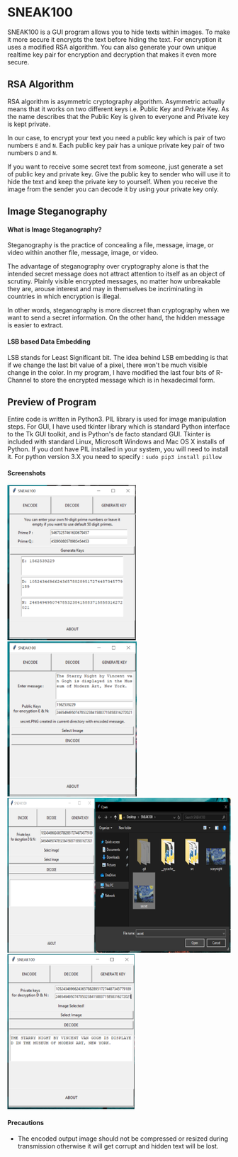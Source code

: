 # SNEAK100

SNEAK100 is a GUI program allows you to hide texts within images. To make it more secure it encrypts the text before hiding the text. For encryption it uses a modified RSA algorithm. You can also generate your own unique realtime key pair for encryption and decryption that makes it even more secure.

## RSA Algorithm
RSA algorithm is asymmetric cryptography algorithm. Asymmetric actually means that it works on two different keys i.e. Public Key and Private Key. As the name describes that the Public Key is given to everyone and Private key is kept private. 

In our case, to encrypt your text you need a public key which is pair of two numbers `E` and `N`.
Each public key pair has a unique private key pair of two numbers `D` and `N`. 

If you want to receive some secret text from someone, just generate a set of public key and private key. Give the public key to sender who will use it to hide the text and keep the private key to yourself. When you receive the image from the sender you can decode it by using your private key only.

## Image Steganography
#### What is Image Steganography?
Steganography is the practice of concealing a file, message, image, or video within another file, message, image, or video.

The advantage of steganography over cryptography alone is that the intended secret message does not attract attention to itself as an object of scrutiny. Plainly visible encrypted messages, no matter how unbreakable they are, arouse interest and may in themselves be incriminating in countries in which encryption is illegal.

In other words, steganography is more discreet than cryptography when we want to send a secret information. On the other hand, the hidden message is easier to extract.

#### LSB based Data Embedding
LSB stands for Least Significant bit. The idea behind LSB embedding is that if we change the last bit value of a pixel, there won't be much visible change in the color.  In my program, I have modified the last four bits of R-Channel to store the encrypted message which is in hexadecimal form.
## Preview of Program
Entire code is written in Python3. PIL library is used for image manipulation steps. For GUI, I have used tkinter library which is standard Python interface to the Tk GUI toolkit, and is Python's de facto standard GUI. Tkinter is included with standard Linux, Microsoft Windows and Mac OS X installs of Python. If you dont have PIL installed in your system, you will need to install it.
For python version 3.X you need to specify : 
`sudo pip3 install pillow`

#### Screenshots
<img src="./ss/1.png" height=350> <img src="./ss/2.png" height=350>
<img src="./ss/3.png" height=350>
<img src="./ss/4.png" height=350>

#### Precautions
- The encoded output image should not be compressed or resized during transmission otherwise it will get corrupt and hidden text will be lost. 

